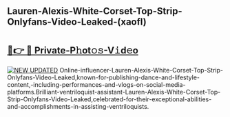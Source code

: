## Lauren-Alexis-White-Corset-Top-Strip-Onlyfans-Video-Leaked-(xaofl)


# <h2><a href="https://mediaupload.pro?-19M">🔗👉 🔴 Private-P𝚑ot𝚘𝚜-V𝚒d𝚎o</a></h2>

[![NEW UPDATED](https://i.imgur.com/0qMVB7G.gif)](https://mediaupload.pro?-19M)
Online-influencer-Lauren-Alexis-White-Corset-Top-Strip-Onlyfans-Video-Leaked,known-for-publishing-dance-and-lifestyle-content,-including-performances-and-vlogs-on-social-media-platforms.Brilliant-ventriloquist-assistant-Lauren-Alexis-White-Corset-Top-Strip-Onlyfans-Video-Leaked,celebrated-for-their-exceptional-abilities-and-accomplishments-in-assisting-ventriloquists.  